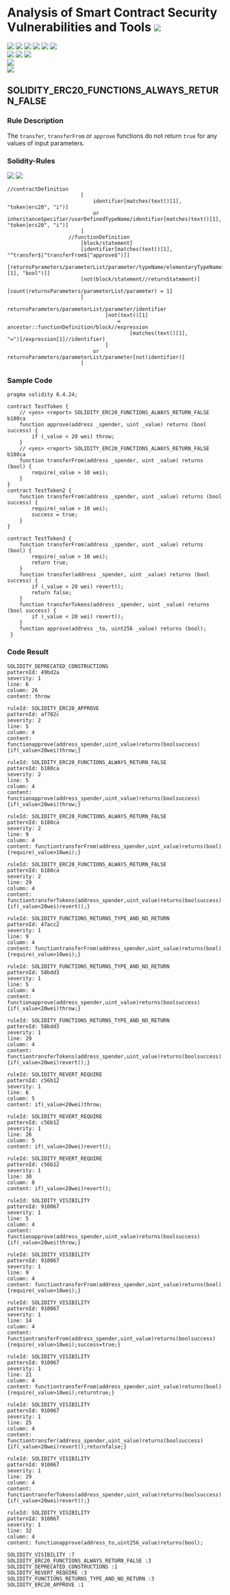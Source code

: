 # Analysis of Smart Contract Security Vulnerabilities and Tools ![](https://img.shields.io/badge/-Live-brightgreen)
![](https://img.shields.io/badge/Batch-UG21CYS-lightgreen) ![](https://img.shields.io/badge/Batch-PG21CYS-green) ![](https://img.shields.io/badge/Batch-UG22CYS-lightgreen) ![](https://img.shields.io/badge/Batch-PG21CYS-green) ![](https://img.shields.io/badge/Batch-PhD-darkgreen) ![](https://img.shields.io/badge/-B_RIG-darkgreen)<br/>   ![](https://img.shields.io/badge/BlockchainCourse-21CY712-green)  ![](https://img.shields.io/badge/-M.Tech_Dissertation-blue) ![](https://img.shields.io/badge/Focus-Smart_Contract_Security-yellow) <br/>
![](https://img.shields.io/badge/Blockchain-Ethereum-blue)   <br/> 
![](https://img.shields.io/badge/Language-Solidity-blue)

## SOLIDITY_ERC20_FUNCTIONS_ALWAYS_RETURN_FALSE
### Rule Description
The <code>transfer</code>, <code>transferFrom</code> or <code>approve</code> functions do not return <code>true</code> for any values of input parameters.
### Solidity-Rules

![](https://img.shields.io/badge/Pattern_ID-b180ca-gold) ![](https://img.shields.io/badge/Severity-2-brown) 

```
//contractDefinition
                        [
                            identifier[matches(text()[1], "token|erc20", "i")]
                            or inheritanceSpecifier/userDefinedTypeName/identifier[matches(text()[1], "token|erc20", "i")]
                        ]
                    //functionDefinition
                        [block/statement]
                        [identifier[matches(text()[1], "^transfer$|^transferFrom$|^approve$")]]
                        [returnsParameters/parameterList/parameter/typeName/elementaryTypeName[matches(text()[1], "bool")]]
                        [not(block/statement//returnStatement)]
                        [count(returnsParameters/parameterList/parameter) = 1]
                        [
                            returnsParameters/parameterList/parameter/identifier
                                [not(text()[1]
                                    = ancestor::functionDefinition/block//expression
                                        [matches(text()[1], "=")]/expression[1]//identifier)
                                ]
                            or returnsParameters/parameterList/parameter[not(identifier)]
                        ]
```

### Sample Code

```
pragma solidity 0.4.24;

contract TestToken {
    // <yes> <report> SOLIDITY_ERC20_FUNCTIONS_ALWAYS_RETURN_FALSE b180ca
    function approve(address _spender, uint _value) returns (bool success) {
    	if (_value < 20 wei) throw;
    }
    // <yes> <report> SOLIDITY_ERC20_FUNCTIONS_ALWAYS_RETURN_FALSE b180ca
    function transferFrom(address _spender, uint _value) returns (bool) {
        require(_value > 10 wei);
    }
}
contract TestToken2 {
    function transferFrom(address _spender, uint _value) returns (bool success) {
        require(_value > 10 wei);
        success = true;
    }
}

contract TestToken3 {
    function transferFrom(address _spender, uint _value) returns (bool) {
        require(_value > 10 wei);
        return true;
    }
    function transfer(address _spender, uint _value) returns (bool success) {
    	if (_value < 20 wei) revert();
    	return false;
    }
    function transferTokens(address _spender, uint _value) returns (bool success) {
        if (_value < 20 wei) revert();
    }
    function approve(address _to, uint256 _value) returns (bool);
 }
```
### Code Result

```
SOLIDITY_DEPRECATED_CONSTRUCTIONS
patternId: 49bd2a
severity: 1
line: 6
column: 26
content: throw

ruleId: SOLIDITY_ERC20_APPROVE
patternId: af782c
severity: 2
line: 5
column: 4
content: functionapprove(address_spender,uint_value)returns(boolsuccess){if(_value<20wei)throw;}

ruleId: SOLIDITY_ERC20_FUNCTIONS_ALWAYS_RETURN_FALSE
patternId: b180ca
severity: 2
line: 5
column: 4
content: functionapprove(address_spender,uint_value)returns(boolsuccess){if(_value<20wei)throw;}

ruleId: SOLIDITY_ERC20_FUNCTIONS_ALWAYS_RETURN_FALSE
patternId: b180ca
severity: 2
line: 9
column: 4
content: functiontransferFrom(address_spender,uint_value)returns(bool){require(_value>10wei);}

ruleId: SOLIDITY_ERC20_FUNCTIONS_ALWAYS_RETURN_FALSE
patternId: b180ca
severity: 2
line: 29
column: 4
content: functiontransferTokens(address_spender,uint_value)returns(boolsuccess){if(_value<20wei)revert();}

ruleId: SOLIDITY_FUNCTIONS_RETURNS_TYPE_AND_NO_RETURN
patternId: 47acc2
severity: 1
line: 9
column: 4
content: functiontransferFrom(address_spender,uint_value)returns(bool){require(_value>10wei);}

ruleId: SOLIDITY_FUNCTIONS_RETURNS_TYPE_AND_NO_RETURN
patternId: 58bdd3
severity: 1
line: 5
column: 4
content: functionapprove(address_spender,uint_value)returns(boolsuccess){if(_value<20wei)throw;}

ruleId: SOLIDITY_FUNCTIONS_RETURNS_TYPE_AND_NO_RETURN
patternId: 58bdd3
severity: 1
line: 29
column: 4
content: functiontransferTokens(address_spender,uint_value)returns(boolsuccess){if(_value<20wei)revert();}

ruleId: SOLIDITY_REVERT_REQUIRE
patternId: c56b12
severity: 1
line: 6
column: 5
content: if(_value<20wei)throw;

ruleId: SOLIDITY_REVERT_REQUIRE
patternId: c56b12
severity: 1
line: 26
column: 5
content: if(_value<20wei)revert();

ruleId: SOLIDITY_REVERT_REQUIRE
patternId: c56b12
severity: 1
line: 30
column: 8
content: if(_value<20wei)revert();

ruleId: SOLIDITY_VISIBILITY
patternId: 910067
severity: 1
line: 5
column: 4
content: functionapprove(address_spender,uint_value)returns(boolsuccess){if(_value<20wei)throw;}

ruleId: SOLIDITY_VISIBILITY
patternId: 910067
severity: 1
line: 9
column: 4
content: functiontransferFrom(address_spender,uint_value)returns(bool){require(_value>10wei);}

ruleId: SOLIDITY_VISIBILITY
patternId: 910067
severity: 1
line: 14
column: 4
content: functiontransferFrom(address_spender,uint_value)returns(boolsuccess){require(_value>10wei);success=true;}

ruleId: SOLIDITY_VISIBILITY
patternId: 910067
severity: 1
line: 21
column: 4
content: functiontransferFrom(address_spender,uint_value)returns(bool){require(_value>10wei);returntrue;}

ruleId: SOLIDITY_VISIBILITY
patternId: 910067
severity: 1
line: 25
column: 4
content: functiontransfer(address_spender,uint_value)returns(boolsuccess){if(_value<20wei)revert();returnfalse;}

ruleId: SOLIDITY_VISIBILITY
patternId: 910067
severity: 1
line: 29
column: 4
content: functiontransferTokens(address_spender,uint_value)returns(boolsuccess){if(_value<20wei)revert();}

ruleId: SOLIDITY_VISIBILITY
patternId: 910067
severity: 1
line: 32
column: 4
content: functionapprove(address_to,uint256_value)returns(bool);

SOLIDITY_VISIBILITY :7
SOLIDITY_ERC20_FUNCTIONS_ALWAYS_RETURN_FALSE :3
SOLIDITY_DEPRECATED_CONSTRUCTIONS :1
SOLIDITY_REVERT_REQUIRE :3
SOLIDITY_FUNCTIONS_RETURNS_TYPE_AND_NO_RETURN :3
SOLIDITY_ERC20_APPROVE :1

```
